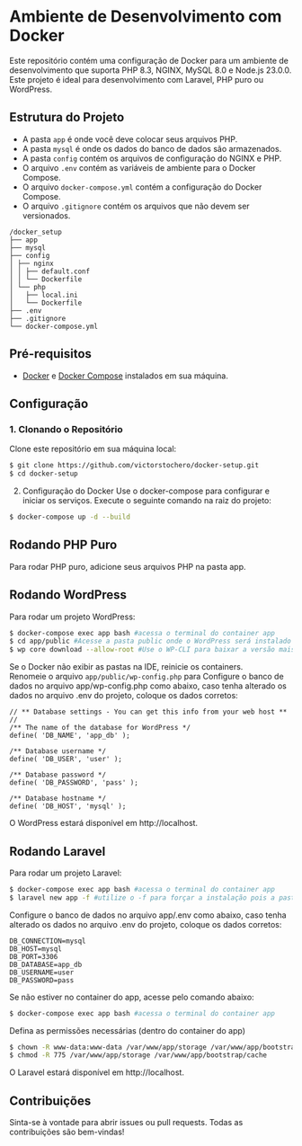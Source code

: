# Ambiente de Desenvolvimento com Docker

Este repositório contém uma configuração de Docker para um ambiente de desenvolvimento que suporta PHP 8.3, NGINX, MySQL 8.0 e Node.js 23.0.0. Este projeto é ideal para desenvolvimento com Laravel, PHP puro ou WordPress.

## Estrutura do Projeto

- A pasta `app` é onde você deve colocar seus arquivos PHP.
- A pasta `mysql` é onde os dados do banco de dados são armazenados.
- A pasta `config` contém os arquivos de configuração do NGINX e PHP.
- O arquivo `.env` contém as variáveis de ambiente para o Docker Compose.
- O arquivo `docker-compose.yml` contém a configuração do Docker Compose.
- O arquivo `.gitignore` contém os arquivos que não devem ser versionados.


````
/docker_setup 
├── app 
├── mysql 
├── config 
│ ├── nginx 
│ │ ├── default.conf 
│ │ └── Dockerfile 
│ └── php 
│   ├── local.ini 
│   └── Dockerfile
├── .env 
├── .gitignore 
└── docker-compose.yml
````


## Pré-requisitos

- [Docker](https://www.docker.com/get-started) e [Docker Compose](https://docs.docker.com/compose/) instalados em sua máquina.

## Configuração

### 1. Clonando o Repositório

Clone este repositório em sua máquina local:

````bash
$ git clone https://github.com/victorstochero/docker-setup.git
$ cd docker-setup
````
2. Configuração do Docker
Use o docker-compose para configurar e iniciar os serviços. Execute o seguinte comando na raiz do projeto:
````bash
$ docker-compose up -d --build
````

## Rodando PHP Puro
Para rodar PHP puro, adicione seus arquivos PHP na pasta app.

## Rodando WordPress
Para rodar um projeto WordPress:
````bash
$ docker-compose exec app bash #acessa o terminal do container app
$ cd app/public #Acesse a pasta public onde o WordPress será instalado
$ wp core download --allow-root #Use o WP-CLI para baixar a versão mais recente do WordPress
````
Se o Docker não exibir as pastas na IDE, reinicie os containers. <br>
Renomeie o arquivo `app/public/wp-config.php` para Configure o banco de dados no arquivo app/wp-config.php como abaixo, caso tenha alterado os dados no arquivo .env do projeto, coloque os dados corretos:
````.php
// ** Database settings - You can get this info from your web host ** //
/** The name of the database for WordPress */
define( 'DB_NAME', 'app_db' );

/** Database username */
define( 'DB_USER', 'user' );

/** Database password */
define( 'DB_PASSWORD', 'pass' );

/** Database hostname */
define( 'DB_HOST', 'mysql' );
````
O WordPress estará disponível em http://localhost.

## Rodando Laravel
Para rodar um projeto Laravel:
````bash
$ docker-compose exec app bash #acessa o terminal do container app
$ laravel new app -f #utilize o -f para forçar a instalação pois a pasta app já existe
````
Configure o banco de dados no arquivo app/.env como abaixo, caso tenha alterado os dados no arquivo .env do projeto, coloque os dados corretos:
````.env
DB_CONNECTION=mysql
DB_HOST=mysql
DB_PORT=3306
DB_DATABASE=app_db
DB_USERNAME=user
DB_PASSWORD=pass
````

Se não estiver no container do app, acesse pelo comando abaixo:
````bash
$ docker-compose exec app bash #acessa o terminal do container app
````
Defina as permissões necessárias (dentro do container do app)
````bash
$ chown -R www-data:www-data /var/www/app/storage /var/www/app/bootstrap/cache
$ chmod -R 775 /var/www/app/storage /var/www/app/bootstrap/cache
````
O Laravel estará disponível em http://localhost.

## Contribuições
Sinta-se à vontade para abrir issues ou pull requests. 
Todas as contribuições são bem-vindas!
